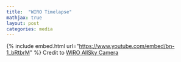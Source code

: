```yaml
---
title:  "WIRO Timelapse"
mathjax: true
layout: post
categories: media
---
```



{% include embed.html url="https://www.youtube.com/embed/bn-1_bRtbrM" %}
Credit to [WIRO AllSky Camera](https://physics.uwyo.edu/~WIRO/)